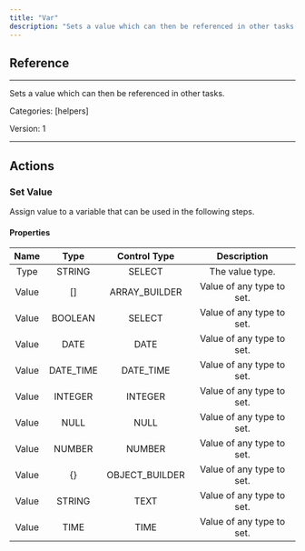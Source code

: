 ```yaml
---
title: "Var"
description: "Sets a value which can then be referenced in other tasks."
---
```

## Reference
<hr />

Sets a value which can then be referenced in other tasks.


Categories: [helpers]


Version: 1

<hr />






## Actions


### Set Value
Assign value to a variable that can be used in the following steps.

#### Properties

|      Name      |     Type     |     Control Type     |     Description     |
|:--------------:|:------------:|:--------------------:|:-------------------:|
| Type | STRING | SELECT  |  The value type.  |
| Value | [] | ARRAY_BUILDER  |  Value of any type to set.  |
| Value | BOOLEAN | SELECT  |  Value of any type to set.  |
| Value | DATE | DATE  |  Value of any type to set.  |
| Value | DATE_TIME | DATE_TIME  |  Value of any type to set.  |
| Value | INTEGER | INTEGER  |  Value of any type to set.  |
| Value | NULL | NULL  |  Value of any type to set.  |
| Value | NUMBER | NUMBER  |  Value of any type to set.  |
| Value | {} | OBJECT_BUILDER  |  Value of any type to set.  |
| Value | STRING | TEXT  |  Value of any type to set.  |
| Value | TIME | TIME  |  Value of any type to set.  |





